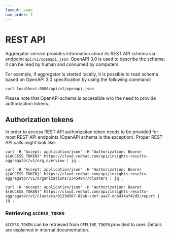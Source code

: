 ```yaml
---
layout: page
nav_order: 3
---
```

# REST API

Aggregator service provides information about its REST API schema via endpoint
`api/v1/openapi.json`.
OpenAPI 3.0 is used to describe the schema; it can be read by human and consumed
by computers.

For example, if aggregator is started locally, it is possible to read schema
based on OpenAPI 3.0 specification by using the following command:

```shell
curl localhost:8080/api/v1/openapi.json
```

Please note that OpenAPI schema is accessible w/o the need to provide
authorization tokens.

## Authorization tokens

In order to access REST API authorization token needs to be provided for most
REST API endpoints (OpenAPI schema is the exception). Proper REST API calls
might look like:

```
curl -H 'Accept: application/json' -H "Authorization: Bearer ${ACCESS_TOKEN}" https://cloud.redhat.com/api/insights-results-aggregator/v1/org_overview | jq .

curl -H 'Accept: application/json' -H "Authorization: Bearer ${ACCESS_TOKEN}" https://cloud.redhat.com/api/insights-results-aggregator/v1/organizations/13454947/clusters | jq .

curl -H 'Accept: application/json' -H "Authorization: Bearer ${ACCESS_TOKEN}" https://cloud.redhat.com/api/insights-results-aggregator/v1/clusters/01234567-89ab-cdef-aaa7-dc6434af42d5/report | jq .
```

### Retrieving `ACCESS_TOKEN`

`ACCESS_TOKEN` can be retrieved from `OFFLINE_TOKEN` provided to user. Details
are explained in internal documentation.

